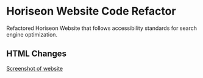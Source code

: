 #  Horiseon Website Code Refactor
Refactored Horiseon Website that follows accessibility standards for search engine optimization.

## HTML Changes

[Screenshot of website](./horiseon-screenshot.png)